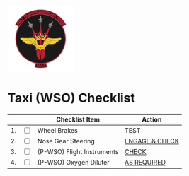 ![JTAF Logo](../../../JTAF/img/Logo.png)

# **Taxi (WSO) Checklist**

| | | Checklist Item | Action |
|-|-| ---------------| -------|
|1.|  <input type="checkbox">  | Wheel Brakes | TEST |
|2.|  <input type="checkbox">  | Nose Gear Steering | [ENGAGE & CHECK](../../../cockpit/wso/stick_seat.md#nose-wheel-steering-button) |
|3.|  <input type="checkbox">  | (P-WSO) Flight Instruments | [CHECK](../../../cockpit/wso/upfront_indicators.md#accelerometer) |
|4.|  <input type="checkbox">  | (P-WSO) Oxygen Diluter | [AS REQUIRED](../../../cockpit/wso/left_sub_panel.md#wso-oxygen-regulator-panel) |